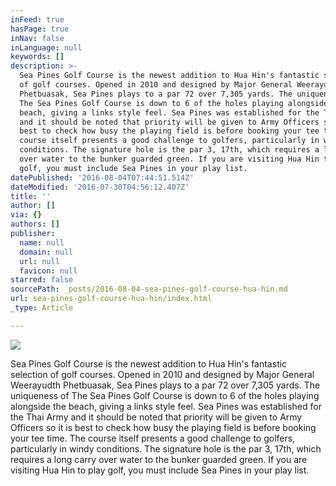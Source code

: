 ```yaml
---
inFeed: true
hasPage: true
inNav: false
inLanguage: null
keywords: []
description: >-
  Sea Pines Golf Course is the newest addition to Hua Hin's fantastic selection
  of golf courses. Opened in 2010 and designed by Major General Weerayudth
  Phetbuasak, Sea Pines plays to a par 72 over 7,305 yards. The uniqueness of
  The Sea Pines Golf Course is down to 6 of the holes playing alongside the
  beach, giving a links style feel. Sea Pines was established for the Thai Army
  and it should be noted that priority will be given to Army Officers so it is
  best to check how busy the playing field is before booking your tee time. The
  course itself presents a good challenge to golfers, particularly in windy
  conditions. The signature hole is the par 3, 17th, which requires a long carry
  over water to the bunker guarded green. If you are visiting Hua Hin to play
  golf, you must include Sea Pines in your play list. 
datePublished: '2016-08-04T07:44:51.514Z'
dateModified: '2016-07-30T04:56:12.407Z'
title: ''
author: []
via: {}
authors: []
publisher:
  name: null
  domain: null
  url: null
  favicon: null
starred: false
sourcePath: _posts/2016-08-04-sea-pines-golf-course-hua-hin.md
url: sea-pines-golf-course-hua-hin/index.html
_type: Article

---
```

![](https://the-grid-user-content.s3-us-west-2.amazonaws.com/edf39518-c5d1-4f3e-9ca2-896e70788bd6.jpg)

Sea Pines Golf Course is the newest addition to Hua Hin's fantastic selection of golf courses. Opened in 2010 and designed by Major General Weerayudth Phetbuasak, Sea Pines plays to a par 72 over 7,305 yards. The uniqueness of The Sea Pines Golf Course is down to 6 of the holes playing alongside the beach, giving a links style feel. Sea Pines was established for the Thai Army and it should be noted that priority will be given to Army Officers so it is best to check how busy the playing field is before booking your tee time. The course itself presents a good challenge to golfers, particularly in windy conditions. The signature hole is the par 3, 17th, which requires a long carry over water to the bunker guarded green. If you are visiting Hua Hin to play golf, you must include Sea Pines in your play list.